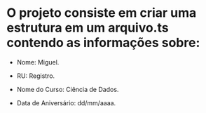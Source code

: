 # O projeto consiste em criar uma estrutura em um arquivo.ts contendo as informações sobre:
- Nome: Miguel.

- RU: Registro.

- Nome do Curso: Ciência de Dados.

- Data de Aniversário: dd/mm/aaaa.


